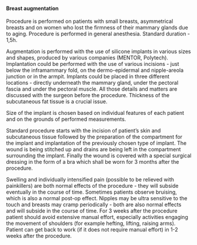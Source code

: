 <h4 class="text-center text-primary">Breast augmentation</h4>

Procedure is performed on patients with small breasts, asymmetrical breasts and on women who
lost the firmness of their mammary glands due to aging. Procedure is performed in general
anesthesia. Standard duration - 1,5h.

Augmentation is performed with the use of silicone implants in various sizes and shapes, produced
by various companies (MENTOR, Polytech). Implantation could be performed with the use of
various incisions - just below the inframammary fold, on the dermo-epidermal and nipple-areola
junction or in the armpit. Implants could be placed in three different locations - directly underneath
the mammary gland, under the pectoral fascia and under the pectoral muscle. All those details and
matters are discussed with the surgeon before the procedure. Thickness of the subcutaneous fat
tissue is a crucial issue.

Size of the implant is chosen based on individual features of each patient and on the grounds of
performed measurements.

Standard procedure starts with the incision of patient’s skin and subcutaneous tissue followed by
the preparation of the compartment for the implant and implantation of the previously chosen type
of implant. The wound is being stitched up and drains are being left in the compartment
surrounding the implant. Finally the wound is covered with a special surgical dressing in the form of
a bra which shall be worn for 3 months after the procedure.

Swelling and individually intensified pain (possible to be relieved with painkillers) are both normal
effects of the procedure - they will subside eventually in the course of time. Sometimes patients
observe bruising, which is also a normal post-op effect. Nipples may be ultra sensitive to the touch
and breasts may cramp periodically - both are also normal effects and will subside in the course of
time. For 3 weeks after the procedure patient should avoid extensive manual effort, especially
activities engaging the movement of shoulders (for example hefting, lifting, raising arms). Patient
can get back to work (if it does not require manual effort) in 1-2 weeks after the procedure.
